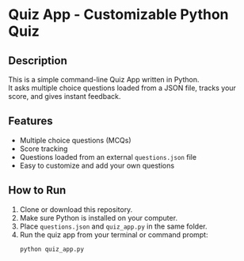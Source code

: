 # Quiz App - Customizable Python Quiz

## Description
This is a simple command-line Quiz App written in Python.  
It asks multiple choice questions loaded from a JSON file, tracks your score, and gives instant feedback.

## Features
- Multiple choice questions (MCQs)  
- Score tracking  
- Questions loaded from an external `questions.json` file  
- Easy to customize and add your own questions

## How to Run
1. Clone or download this repository.  
2. Make sure Python is installed on your computer.  
3. Place `questions.json` and `quiz_app.py` in the same folder.  
4. Run the quiz app from your terminal or command prompt:
   ```bash
   python quiz_app.py
